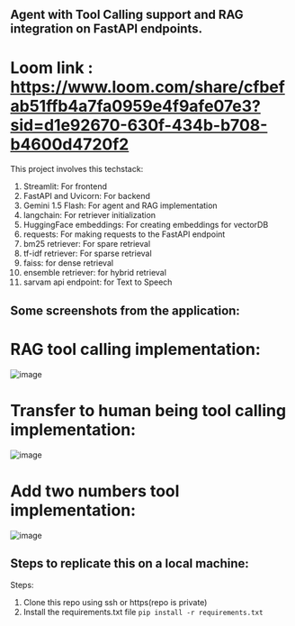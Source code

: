 ## Agent with Tool Calling support and RAG integration on FastAPI endpoints.
# Loom link : https://www.loom.com/share/cfbefab51ffb4a7fa0959e4f9afe07e3?sid=d1e92670-630f-434b-b708-b4600d4720f2
This project involves this techstack:
1. Streamlit: For frontend
2. FastAPI and Uvicorn: For backend
3. Gemini 1.5 Flash: For agent and RAG implementation
4. langchain: For retriever initialization
5. HuggingFace embeddings: For creating embeddings for vectorDB
6. requests: For making requests to the FastAPI endpoint
7. bm25 retriever: For spare retrieval
8. tf-idf retriever: For sparse retrieval
9. faiss: for dense retrieval
10. ensemble retriever: for hybrid retrieval
11. sarvam api endpoint: for Text to Speech
## Some screenshots from the application:
# RAG tool calling implementation:
![image](https://github.com/user-attachments/assets/f70d3e74-fa8a-498c-8012-7c82eba1eadc)
# Transfer to human being tool calling implementation:
![image](https://github.com/user-attachments/assets/2f76bb44-1347-4ae8-a2e4-707017ea0a47)
# Add two numbers tool implementation:
![image](https://github.com/user-attachments/assets/2c68834e-d2a3-4fe3-9ab1-68765f085442)
## Steps to replicate this on a local machine:
Steps:
1. Clone this repo using ssh or https(repo is private)
2. Install the requirements.txt file
`pip install -r requirements.txt`


